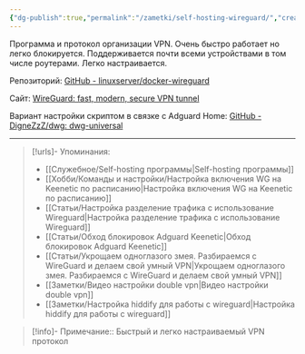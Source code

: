 ```yaml
---
{"dg-publish":true,"permalink":"/zametki/self-hosting-wireguard/","created":"2024-07-04 01:22","updated":"2024-10-01T21:53:26+03:00"}
---
```


Программа и протокол организации VPN. Очень быстро работает но легко блокируется. Поддерживается почти всеми устройствами в том числе роутерами. Легко настраивается.

Репозиторий: [GitHub - linuxserver/docker-wireguard](https://github.com/linuxserver/docker-wireguard)

Сайт: [WireGuard: fast, modern, secure VPN tunnel](https://www.wireguard.com/)

Вариант настройки скриптом в связке с Adguard Home: [GitHub - DigneZzZ/dwg: dwg-universal](https://github.com/DigneZzZ/dwg)

---
> [!urls]- Упоминания:
> - [[Служебное/Self-hosting программы\|Self-hosting программы]]
> - [[Хобби/Команды и настройки/Настройка включения WG на Keenetic по расписанию\|Настройка включения WG на Keenetic по расписанию]]
> - [[Статьи/Настройка разделение трафика с использование Wireguard\|Настройка разделение трафика с использование Wireguard]]
> - [[Статьи/Обход блокировок Adguard Keenetic\|Обход блокировок Adguard Keenetic]]
> - [[Статьи/Укрощаем одноглазого змея. Разбираемся с WireGuard и делаем свой умный VPN\|Укрощаем одноглазого змея. Разбираемся с WireGuard и делаем свой умный VPN]]
> - [[Заметки/Видео настройки double vpn\|Видео настройки double vpn]]
> - [[Заметки/Настройка hiddify для работы с wireguard\|Настройка hiddify для работы с wireguard]]

> [!info]-
> Примечание:: Быстрый и легко настраиваемый VPN протокол